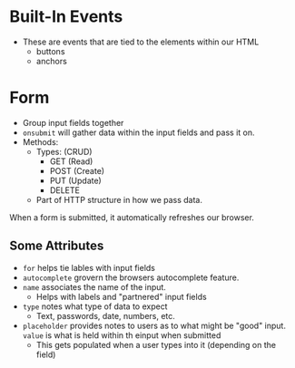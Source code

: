 # Built-In Events
- These are events that are tied to the elements within our HTML
  - buttons
  - anchors

# Form
- Group input fields together 
- ```onsubmit``` will gather data within the input fields and pass it on.
- Methods:
  - Types: (CRUD)
    - GET (Read)
    - POST (Create)
    - PUT (Update)
    - DELETE
  - Part of HTTP structure in how we pass data.

When a form is submitted, it automatically refreshes our browser.

## Some Attributes
- ```for``` helps tie lables with input fields
- ```autocomplete``` grovern the browsers autocomplete feature.
- ```name``` associates the name of the input.
  - Helps with labels and "partnered" input fields
- ```type``` notes what type of data to expect
  - Text, passwords, date, numbers, etc.
- ```placeholder``` provides notes to users as to what might be "good" input.
```value``` is what is held within th einput when submitted
  - This gets populated when a user types into it (depending on the field)

